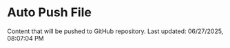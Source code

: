 # Auto Push File

Content that will be pushed to GitHub repository.
Last updated: 06/27/2025, 08:07:04 PM